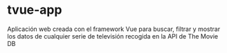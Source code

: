 # tvue-app
Aplicación web creada con el framework Vue para buscar, filtrar y mostrar los datos de cualquier serie de televisión recogida en la API de The Movie DB

